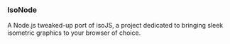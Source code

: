 ### IsoNode ###
A Node.js tweaked-up port of isoJS, a project dedicated to bringing sleek isometric graphics to your browser of choice.

